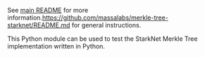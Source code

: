 See [main README](../README.md) for more information.https://github.com/massalabs/merkle-tree-starknet/README.md for general instructions.

This Python module can be used to test the StarkNet Merkle Tree implementation written in Python.